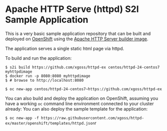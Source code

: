 # Apache HTTP Serve (httpd) S2I Sample Application

This is a very basic sample application repository that can be built and deployed
on [OpenShift](https://www.openshift.com) using the [Apache HTTP Server builder image](https://github.com/sclorg/httpd-container).

The application serves a single static html page via httpd.

To build and run the application:

```
$ s2i build https://github.com/xgoss/httpd-ex centos/httpd-24-centos7 myhttpdimage
$ docker run -p 8080:8080 myhttpdimage
$ # browse to http://localhost:8080
```

`$ oc new-app centos/httpd-24-centos7~https://github.com/xgoss/httpd-ex`


You can also build and deploy the application on OpenShift, assuming you have a
working `oc` command line environment connected to your cluster already:
You can also deploy the sample template for the application:

`$ oc new-app -f https://raw.githubusercontent.com/xgoss/httpd-ex/master/openshift/templates/httpd.json`r
